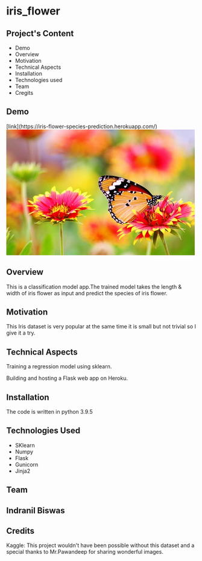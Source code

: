 # iris_flower
<h2>Project's Content</h2>
<ul>
<li>Demo</li>
<li>Overview</li>
<li>Motivation</li>
<li>Technical Aspects</li>    
<li>Installation</li>
<li>Technologies used</li>
<li>Team</li>
<li>Cregits</li>
</ul>

<h2>Demo</h2>
[link](https://iris-flower-species-prediction.herokuapp.com/)
<br>
<img src="static\flower1.jpg" alt="flower">

<h2>Overview</h2>
<p>This is a classification model app.The trained model takes the length & width of iris flower as input and predict the species of iris flower.</p>

<h2>Motivation</h2>
<p>This Iris dataset is very popular at the same time it is small but not trivial so I give it a try.</p>

<h2>Technical Aspects</h2>
<p>Training a regression model using sklearn.</p>
<p>Building and hosting a Flask web app on Heroku.</p>

<h2>Installation</h2>
<p>The code is written in python 3.9.5</p>

<h2>Technologies Used</h2>
<ul>
<li>SKlearn</li>
<li>Numpy</li>
<li>Flask</li>
<li>Gunicorn</li>
<li>Jinja2</li>
</ul>

<h2>Team<h2>
<p>Indranil Biswas<p>
  
<h2>Credits</h2>
<p>Kaggle: This project wouldn't have been possible without this dataset and a special thanks to Mr.Pawandeep for sharing wonderful images.</p>  

